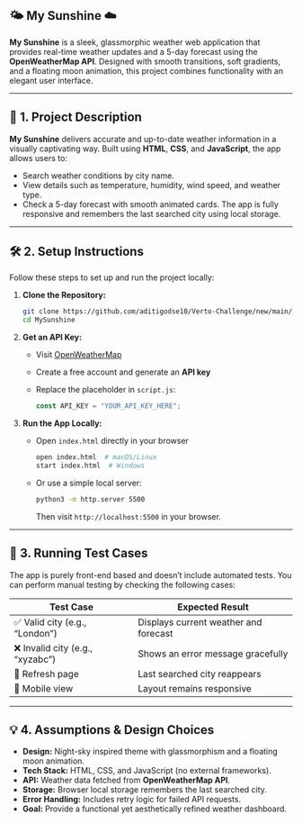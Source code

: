 ## **🌤️ My Sunshine ☁️**

**My Sunshine** is a sleek, glassmorphic weather web application that provides real-time weather updates and a 5-day forecast using the **OpenWeatherMap API**. Designed with smooth transitions, soft gradients, and a floating moon animation, this project combines functionality with an elegant user interface.

---

## 📖 **1. Project Description**

**My Sunshine** delivers accurate and up-to-date weather information in a visually captivating way.
Built using **HTML**, **CSS**, and **JavaScript**, the app allows users to:

* Search weather conditions by city name.
* View details such as temperature, humidity, wind speed, and weather type.
* Check a 5-day forecast with smooth animated cards.
  The app is fully responsive and remembers the last searched city using local storage.

---

## 🛠️ **2. Setup Instructions**

Follow these steps to set up and run the project locally:

1. **Clone the Repository:**

   ```bash
   git clone https://github.com/aditigodse10/Verto-Challenge/new/main/MySunshine.git
   cd MySunshine
   ```

2. **Get an API Key:**

   * Visit [OpenWeatherMap](https://openweathermap.org/api)
   * Create a free account and generate an **API key**
   * Replace the placeholder in `script.js`:

     ```js
     const API_KEY = "YOUR_API_KEY_HERE";
     ```

3. **Run the App Locally:**

   * Open `index.html` directly in your browser

     ```bash
     open index.html  # macOS/Linux  
     start index.html  # Windows
     ```
   * Or use a simple local server:

     ```bash
     python3 -m http.server 5500
     ```

     Then visit `http://localhost:5500` in your browser.

---

## 🧪 **3. Running Test Cases**

The app is purely front-end based and doesn’t include automated tests.
You can perform manual testing by checking the following cases:

| Test Case                       | Expected Result                       |
| ------------------------------- | ------------------------------------- |
| ✅ Valid city (e.g., “London”)   | Displays current weather and forecast |
| ❌ Invalid city (e.g., “xyzabc”) | Shows an error message gracefully     |
| 🔁 Refresh page                 | Last searched city reappears          |
| 📱 Mobile view                  | Layout remains responsive             |

---

## 💡 **4. Assumptions & Design Choices**

* **Design:** Night-sky inspired theme with glassmorphism and a floating moon animation.
* **Tech Stack:** HTML, CSS, and JavaScript (no external frameworks).
* **API:** Weather data fetched from **OpenWeatherMap API**.
* **Storage:** Browser local storage remembers the last searched city.
* **Error Handling:** Includes retry logic for failed API requests.
* **Goal:** Provide a functional yet aesthetically refined weather dashboard.
